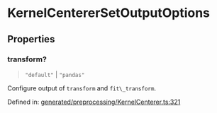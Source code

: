 # KernelCentererSetOutputOptions

## Properties

### transform?

> `"default"` \| `"pandas"`

Configure output of `transform` and `fit\_transform`.

Defined in:  [generated/preprocessing/KernelCenterer.ts:321](https://github.com/transitive-bullshit/scikit-learn-ts/blob/122b3c0/packages/sklearn/src/generated/preprocessing/KernelCenterer.ts#L321)
